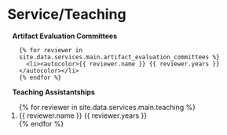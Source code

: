 # Service/Teaching

<div class="services">
  <h4 style="margin:0 10px 0;">Artifact Evaluation Committees</h4>
  <ol class="svc-item">

    {% for reviewer in site.data.services.main.artifact_evaluation_committees %}
      <li><autocolor>{{ reviewer.name }} {{ reviewer.years }}</autocolor></li>
    {% endfor %}
  </ol>

  <h4 style="margin:0 10px 0;">Teaching Assistantships</h4>
  <ol class="svc-item">
    {% for reviewer in site.data.services.main.teaching %}
      <li><autocolor>{{ reviewer.name }} {{ reviewer.years }}</autocolor></li>
    {% endfor %}
  </ol>
</div>